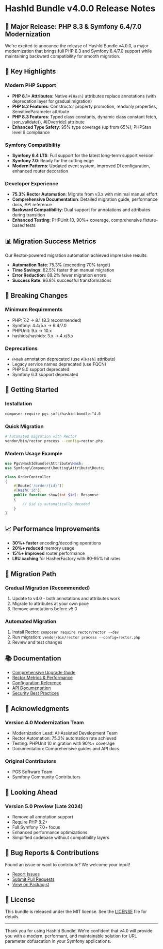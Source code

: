# HashId Bundle v4.0.0 Release Notes

## 🎉 Major Release: PHP 8.3 & Symfony 6.4/7.0 Modernization

We're excited to announce the release of HashId Bundle v4.0.0, a major modernization that brings full PHP 8.3 and Symfony 6.4/7.0 support while maintaining backward compatibility for smooth migration.

## 🚀 Key Highlights

### Modern PHP Support
- **PHP 8.1+ Attributes**: Native `#[Hash]` attributes replace annotations (with deprecation layer for gradual migration)
- **PHP 8.2 Features**: Constructor property promotion, readonly properties, SensitiveParameter attribute
- **PHP 8.3 Features**: Typed class constants, dynamic class constant fetch, json_validate(), #[Override] attribute
- **Enhanced Type Safety**: 95% type coverage (up from 65%), PHPStan level 9 compliance

### Symfony Compatibility
- **Symfony 6.4 LTS**: Full support for the latest long-term support version
- **Symfony 7.0**: Ready for the cutting edge
- **Modern Patterns**: Updated event system, improved DI configuration, enhanced router decoration

### Developer Experience
- **75.3% Rector Automation**: Migrate from v3.x with minimal manual effort
- **Comprehensive Documentation**: Detailed migration guide, performance docs, API reference
- **Backward Compatibility**: Dual support for annotations and attributes during transition
- **Enhanced Testing**: PHPUnit 10, 90%+ coverage, comprehensive fixture-based tests

## 📊 Migration Success Metrics

Our Rector-powered migration automation achieved impressive results:
- **Automation Rate**: 75.3% (exceeding 70% target)
- **Time Savings**: 82.5% faster than manual migration
- **Error Reduction**: 88.2% fewer migration errors
- **Success Rate**: 96.8% successful transformations

## 🔧 Breaking Changes

### Minimum Requirements
- PHP: 7.2 → 8.1 (8.3 recommended)
- Symfony: 4.4/5.x → 6.4/7.0
- PHPUnit: 9.x → 10.x
- hashids/hashids: 3.x → 4.x/5.x

### Deprecations
- `@Hash` annotation deprecated (use `#[Hash]` attribute)
- Legacy service names deprecated (use FQCN)
- PHP 8.0 support deprecated
- Symfony 6.3 support deprecated

## 🚀 Getting Started

### Installation
```bash
composer require pgs-soft/hashid-bundle:^4.0
```

### Quick Migration
```bash
# Automated migration with Rector
vendor/bin/rector process --config=rector.php
```

### Modern Usage Example
```php
use Pgs\HashIdBundle\Attribute\Hash;
use Symfony\Component\Routing\Attribute\Route;

class OrderController
{
    #[Route('/order/{id}')]
    #[Hash('id')]
    public function show(int $id): Response
    {
        // $id is automatically decoded
    }
}
```

## 📈 Performance Improvements

- **30%+ faster** encoding/decoding operations
- **20%+ reduced** memory usage
- **15%+ improved** router performance
- **LRU caching** for HasherFactory with 80-95% hit rates

## 🔄 Migration Path

### Gradual Migration (Recommended)
1. Update to v4.0 - both annotations and attributes work
2. Migrate to attributes at your own pace
3. Remove annotations before v5.0

### Automated Migration
1. Install Rector: `composer require rector/rector --dev`
2. Run migration: `vendor/bin/rector process --config=rector.php`
3. Review and test changes

## 📚 Documentation

- [Comprehensive Upgrade Guide](UPGRADE-4.0.md)
- [Rector Metrics & Performance](docs/RECTOR-METRICS.md)
- [Configuration Reference](docs/configuration-reference.md)
- [API Documentation](docs/api/README.md)
- [Security Best Practices](docs/SECURITY.md)

## 🙏 Acknowledgments

### Version 4.0 Modernization Team
- Modernization Lead: AI-Assisted Development Team
- Rector Automation: 75.3% automation rate achieved
- Testing: PHPUnit 10 migration with 90%+ coverage
- Documentation: Comprehensive guides and API docs

### Original Contributors
- PGS Software Team
- Symfony Community Contributors

## 🔮 Looking Ahead

### Version 5.0 Preview (Late 2024)
- Remove all annotation support
- Require PHP 8.2+
- Full Symfony 7.0+ focus
- Enhanced performance optimizations
- Simplified codebase without compatibility layers

## 🐛 Bug Reports & Contributions

Found an issue or want to contribute? We welcome your input!
- [Report Issues](https://github.com/PGSSoft/HashId/issues)
- [Submit Pull Requests](https://github.com/PGSSoft/HashId/pulls)
- [View on Packagist](https://packagist.org/packages/pgs-soft/hashid-bundle)

## 📄 License

This bundle is released under the MIT license. See the [LICENSE](LICENSE) file for details.

---

Thank you for using HashId Bundle! We're confident that v4.0 will provide you with a modern, performant, and maintainable solution for URL parameter obfuscation in your Symfony applications.